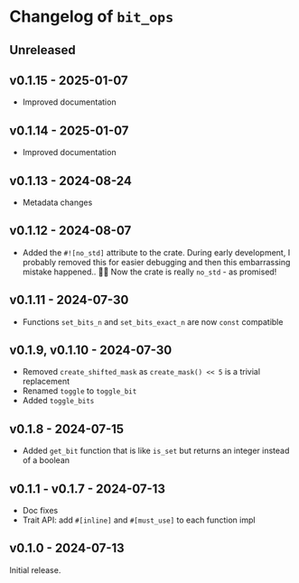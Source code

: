 # Changelog of `bit_ops`

## Unreleased

## v0.1.15 - 2025-01-07

- Improved documentation

## v0.1.14 - 2025-01-07

- Improved documentation

## v0.1.13 - 2024-08-24

- Metadata changes

## v0.1.12 - 2024-08-07

- Added the `#![no_std]` attribute to the crate. During early development, I
  probably removed this for easier debugging and then this embarrassing mistake
  happened.. 🤦😅  Now the crate is really `no_std` - as promised!

## v0.1.11 - 2024-07-30

- Functions `set_bits_n` and `set_bits_exact_n` are now `const` compatible

## v0.1.9, v0.1.10 - 2024-07-30

- Removed `create_shifted_mask` as `create_mask() << 5` is a trivial replacement
- Renamed `toggle` to `toggle_bit`
- Added `toggle_bits`

## v0.1.8 - 2024-07-15

- Added `get_bit` function that is like `is_set` but returns an integer instead
  of a boolean

## v0.1.1 - v0.1.7 - 2024-07-13

- Doc fixes
- Trait API: add `#[inline]` and `#[must_use]` to each function impl

## v0.1.0 - 2024-07-13

Initial release.
